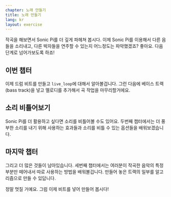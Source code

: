 ```yaml
---
chapter: 노래 만들기
title: 노래 만들기
lang: kr
layout: exercise
---
```


작곡을 해보면서 Sonic Pi를 더 깊게 파헤쳐 봅시다. 이제 Sonic Pi를 이용해서 다른 음들을 소리내고, 다른 박자들을 연주할 수 있는지 어느정도는 파악했겠죠? 좋아요. 다음 단계로 넘어가보도록 하죠!

## 이번 챕터

이제 드럼 비트를 만들고 `live_loop`에 대해서 알아볼겁니다. 그런 다음에 베이스 트랙(bass track)을 넣고 멜로디를 추가해서 곡 작업을 마무리할거에요.

## 소리 비틀어보기

Sonic Pi를 더 활용하고 싶다면 소리를 비틀어볼 수도 있어요. 두번째 챕터에서는 더 풍부한 소리를 내기 위해 사용하는 효과들과 소리를 비틀 수 있는 옵션들을 배워보겠습니다.

## 마지막 챕터

그리고 더 많은 것들이 남아있습니다. 세번째 챕터에서는 여러분이 작곡한 음악의 특정 부분만 떼어내서 따로 사용하는 방법을 배워볼겁니다. 만들어 놓은 트랙의 일부를 알고리즘으로 만들 수 있답니다.

정말 멋질 거예요. 그럼 이제 비트를 넣어 만들어 봅시다!

